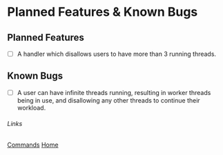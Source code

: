 # Planned Features & Known Bugs

## Planned Features
- [ ] A handler which disallows users to have more than 3 running threads.

## Known Bugs
- [ ] A user can have infinite threads running, resulting in worker threads being in use, and disallowing any other threads to continue their workload.

###### Links
[Commands](commands.md)
[Home](index.md)
